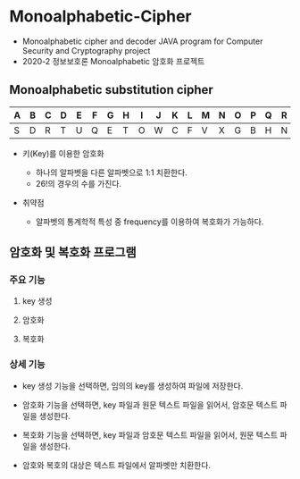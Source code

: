 # Monoalphabetic-Cipher
- Monoalphabetic cipher and decoder JAVA program for Computer Security and Cryptography project  
- 2020-2 정보보호론 Monoalphabetic 암호화 프로젝트

## Monoalphabetic substitution cipher
  
| A | B | C | D | E | F | G | H | I | J | K | L | M | N | O | P | Q | R | S | T | U | V | W | X | Y | Z |
|---|---|---|---|---|---|---|---|---|---|---|---|---|---|---|---|---|---|---|---|---|---|---|---|---|---|
| S | D | R | T | U | Q | E | T | O | W | C | F | V | X | G | B | H | N | Y | I | A | M | Z | J | L | K |

- 키(Key)를 이용한 암호화  
  - 하나의 알파벳을 다른 알파벳으로 1:1 치환한다.
  - 26!의 경우의 수를 가진다.

- 취약점
  - 알파벳의 통계학적 특성 중 frequency를 이용하여 복호화가 가능하다.

## 암호화 및 복호화 프로그램
### 주요 기능
1. key 생성  

2. 암호화  

3. 복호화  

### 상세 기능
- key 생성 기능을 선택하면, 임의의 key를 생성하여 파일에 저장한다. 

- 암호화 기능을 선택하면, key 파일과 원문 텍스트 파일을 읽어서, 암호문 텍스트 파일을 생성한다. 

- 복호화 기능을 선택하면, key 파일과 암호문 텍스트 파일을 읽어서, 원문 텍스트 파일을 생성한다. 

- 암호와 복호의 대상은 텍스트 파일에서 알파벳만 치환한다. 
